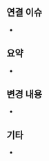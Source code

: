 ## 연결 이슈 <!-- 연결 이슈 번호를 작성해주세요. Ex. tomato-market/plan#3)  -->

-

## 요약 <!-- 현재 PR의 요약 내용을 작성해주세요. -->

-

## 변경 내용 <!-- 현재 PR의 변경 내용을 작성해주세요. -->

-

## 기타 <!-- 기타 공유할 내용이 있다면 작성해주세요. -->

-
